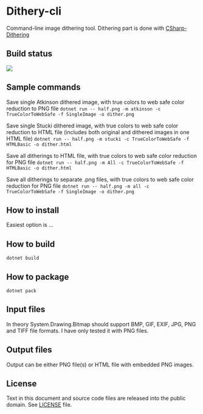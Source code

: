 # Dithery-cli
 Command-line image dithering tool. Dithering part is done with [CSharp-Dithering](https://github.com/mcraiha/CSharp-Dithering)

## Build status
![](https://github.com/mcraiha/Dithery-cli/workflows/.NET%20Core/badge.svg)

## Sample commands
Save single Atkinson dithered image, with true colors to web safe color reduction to PNG file 
`dotnet run -- half.png -m atkinson -c TrueColorToWebSafe -f SingleImage -o dither.png`

Save single Stucki dithered image, with true colors to web safe color reduction to HTML file (includes both original and dithered images in one HTML file) 
`dotnet run -- half.png -m stucki -c TrueColorToWebSafe -f HTMLBasic -o dither.html`

Save all ditherings to HTML file, with true colors to web safe color reduction for PNG file 
`dotnet run -- half.png -m All -c TrueColorToWebSafe -f HTMLBasic -o dither.html`

Save all ditherings to separate .png files, with true colors to web safe color reduction for PNG file 
`dotnet run -- half.png -m all -c TrueColorToWebSafe -f SingleImage -o dither.png`

## How to install
Easiest option is ...

## How to build
`dotnet build`

## How to package
`dotnet pack`

## Input files
In theory System.Drawing.Bitmap should support BMP, GIF, EXIF, JPG, PNG and TIFF file formats. I have only tested it with PNG files.

## Output files
Output can be either PNG file(s) or HTML file with embedded PNG images. 

## License
Text in this document and source code files are released into the public domain. See [LICENSE](https://github.com/mcraiha/Dithery-cli/blob/master/LICENSE) file.